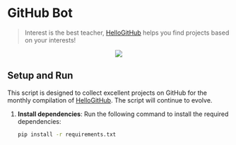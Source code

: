 # GitHub Bot
> Interest is the best teacher, [HelloGitHub](https://github.com/521xueweihan/HelloGitHub) helps you find projects based on your interests!

<p align="center">
    <img src='https://raw.githubusercontent.com/521xueweihan/img/master/hellogithub/01/img/hello-github.jpg' style="max-width:100%;"></img>
</p>

## Setup and Run
This script is designed to collect excellent projects on GitHub for the monthly compilation of [HelloGitHub](https://github.com/521xueweihan/HelloGitHub). The script will continue to evolve.

1. **Install dependencies**:
   Run the following command to install the required dependencies:
   ```bash
   pip install -r requirements.txt
